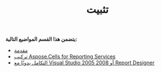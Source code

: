 ﻿---
title: تثبيت
type: docs
weight: 10
url: /ar/reportingservices/installation/
---
**يتضمن هذا القسم المواضيع التالية:** 

- [مقدمة](/cells/ar/reportingservices/introduction/)
- [تركيب Aspose.Cells for Reporting Services](/cells/ar/reportingservices/installing-aspose-cells-for-reporting-services/)
- [التكامل يدويًا مع Visual Studio 2005 أو 2008 Report Designer](/cells/ar/reportingservices/integrating-manually-with-visual-studio-2005-or-2008-report-designer/)
